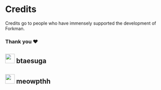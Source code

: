 # Credits

Credits go to people who have immensely supported the development of Forkman.

### Thank you ❤️

## <div class="heading"><img src="https://cdn.discordapp.com/avatars/775418953723805717/0ce399f0b1286b4cba24e9cfa3b647a7.png" width="30" height="30" class="rounded-corners">&nbsp;btaesuga</div>

## <div class="heading"><img src="https://cdn.discordapp.com/avatars/300548556874579969/04aab5d8f2b2b195960872d464cdef50.png" width="30" height="30" class="rounded-corners">&nbsp;meowpthh</div>
